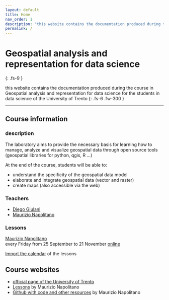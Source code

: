 ```yaml
---
layout: default
title: Home
nav_order: 1
description: "this website contains the documentation produced during the course in Geospatial analysis and representation for data science for the students in data science of the University of Trento"
permalink: /
---
```


# Geospatial analysis and representation for data science
{: .fs-9 }

this website contains the documentation produced during the course in Geospatial analysis and representation for data science for the students in data science of the University of Trento
{: .fs-6 .fw-300 }

---

## Course information
### description
The laboratory aims to provide the necessary basis for learning how to manage, analyze and visualize geospatial data through open source tools (geospatial libraries for python, qgis, R ...)

At the end of the course, students will be able to:
- understand the specificity of the geospatial data model
- elaborate and integrate geospatial data (vector and raster)
- create maps (also accessible via the web)

### Teachers
- [Diego Giulani](https://webapps.unitn.it/du/en/Persona/PER0020867/Didattica)
- [Maurizio Napolitano](http://github.com/napo)

### Lessons
[Maurizio Napolitano](http://github.com/napo)<br/>
every Friday from 25 September to 21 November [online](http://meet.google.com/aqt-xcgc-hjk)

[Import the calendar](https://calendar.google.com/calendar/ical/c_q40qko9pgtehko3lt9evb4n9po%40group.calendar.google.com/public/basic.ics) of the lessons

## Course websites
- [official page of the University of Trento](https://www.esse3.unitn.it/Guide/PaginaADContest.do?ad_cont_id=10692*94842*2020*2018*9999)
- [Lessons](https://napo.github.io/geospatial_course_unitn) by Maurizio Napolitano
- [Github with code and other resources](https://github.com/napo/geospatial_course_unitn) by Maurizio Napolitano

